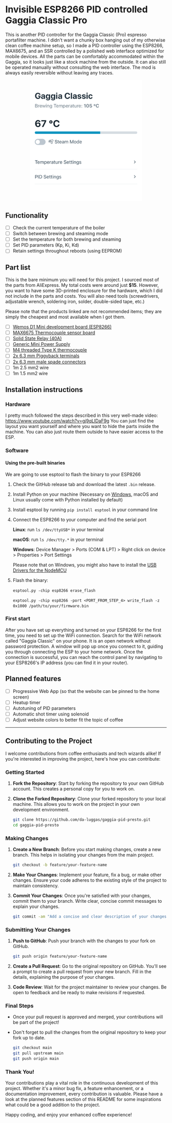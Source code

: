 # Invisible ESP8266 PID controlled Gaggia Classic Pro
This is another PID controller for the Gaggia Classic (Pro) espresso portafilter machine. I didn't want a chunky box hanging out of my otherwise clean coffee machine setup, so I made a PID controller using the ESP8266, MAX6675, and an SSR controlled by a polished web interface optimized for mobile devices.
All the parts can be comfortably accommodated within the Gaggia, so it looks just like a stock machine from the outside. It can also still be operated manually without consulting the web interface. The mod is always easily reversible without leaving any traces.

<p align="center">
  <img src="https://raw.githubusercontent.com/da-luggas/gaggia-pid-presto/main/screenshot.jpeg" width="350">
</p>

## Functionality
- [ ] Check the current temperature of the boiler
- [ ] Switch between brewing and steaming mode
- [ ] Set the temperature for both brewing and steaming
- [ ] Set PID parameters (Kp, Ki, Kd)
- [ ] Retain settings throughout reboots (using EEPROM)

## Part list
This is the bare minimum you will need for this project. I sourced most of the parts from AliExpress. My total costs were around just **$15**. However, you want to have some 3D-printed enclosure for the hardware, which I did not include in the parts and costs. You will also need tools (screwdrivers, adjustable wrench, soldering iron, solder, double-sided tape, etc.)

Please note that the products linked are not recommended items; they are simply the cheapest and most available when I got them.

- [ ] [Wemos D1 Mini development board (ESP8266)](https://www.aliexpress.com/item/1005004544650251.html?spm=a2g0o.order_list.order_list_main.23.7cef5c5ff2fnuL)
- [ ] [MAX6675 Thermocouple sensor board](https://de.aliexpress.com/item/1005004884357182.html?spm=a2g0o.order_list.order_list_main.5.7cef5c5ff2fnuL&gatewayAdapt=glo2deu)
- [ ] [Solid State Relay (40A)](https://www.aliexpress.com/item/1005004040211802.html?spm=a2g0o.order_list.order_list_main.17.7cef5c5ff2fnuL)
- [ ] [Generic Mini Power Supply](https://www.aliexpress.com/item/4001025950728.html?spm=a2g0o.order_list.order_list_main.29.7cef5c5ff2fnuL)
- [ ] [M4 threaded Type K thermocouple](https://de.aliexpress.com/item/4000273387109.html?spm=a2g0o.productlist.main.5.418057054nsvD1&algo_pvid=3ef062e5-78f9-4295-aea4-f42d54f9878f&aem_p4p_detail=202401120317222250661719526920001418867&algo_exp_id=3ef062e5-78f9-4295-aea4-f42d54f9878f-2&pdp_npi=4%40dis%21EUR%215.27%214.85%21%21%215.65%215.20%21%40211b61ae17050582420524861e9223%2110000001111691064%21sea%21SK%214368421280%21&curPageLogUid=cL0mWBZQ8kfh&utparam-url=scene%3Asearch%7Cquery_from%3A&search_p4p_id=202401120317222250661719526920001418867_3)
- [ ] [2x 6.3 mm Piggyback terminals](https://de.aliexpress.com/item/1005005570418532.html?spm=a2g0o.productlist.main.21.29093807fx9Lic&algo_pvid=b3ab4411-3dc2-4117-a1e1-c953dbc501c9&algo_exp_id=b3ab4411-3dc2-4117-a1e1-c953dbc501c9-10&pdp_npi=4%40dis%21EUR%212.29%211.63%21%21%212.46%211.75%21%40211b61ae17050584108007951e9223%2112000033598638848%21sea%21SK%214368421280%21&curPageLogUid=Zu86sn9TmSjs&utparam-url=scene%3Asearch%7Cquery_from%3A)
- [ ] [2x 6.3 mm male spade connectors](https://de.aliexpress.com/item/1005002765359666.html?spm=a2g0o.productlist.main.33.5e79eecc2FGiCX&algo_pvid=115b535c-c450-4063-9099-bfcf09a9d188&algo_exp_id=115b535c-c450-4063-9099-bfcf09a9d188-16&pdp_npi=4%40dis%21EUR%213.88%211.55%21%21%214.16%211.66%21%40211b61ae17050584698491357e9223%2112000022078614611%21sea%21SK%214368421280%21&curPageLogUid=hmekfISx024F&utparam-url=scene%3Asearch%7Cquery_from%3A)
- [ ] 1m 2.5 mm2 wire
- [ ] 1m 1.5 mm2 wire

## Installation instructions

### Hardware
I pretty much followed the steps described in this very well-made video: https://www.youtube.com/watch?v=gj9qLIDaF9g
You can just find the layout you want yourself and where you want to hide the parts inside the machine. You can also just route them outside to have easier access to the ESP.

### Software
#### Using the pre-built binaries
We are going to use esptool to flash the binary to your ESP8266

1. Check the GitHub release tab and download the latest `.bin` release.
2. Install Python on your machine (Necessary on [Windows](https://www.python.org/downloads/windows/), macOS and Linux usually come with Python installed by default)
3. Install esptool by running `pip install esptool` in your command line
4. Connect the ESP8266 to your computer and find the serial port

	**Linux**: run `ls /dev/ttyUSB*` in your terminal
   
	**macOS**: run `ls /dev/tty.*` in your terminal
   
	**Windows**: Device Manager > Ports (COM & LPT) > Right click on device > Properties > Port Settings
   
	Please note that on Windows, you might also have to install the [USB Drivers for the NodeMCU](https://www.silabs.com/developers/usb-to-uart-bridge-vcp-drivers?tab=downloads)
6. Flash the binary:

	`esptool.py -chip esp8266 erase_flash`

	`exptool.py -chip esp8266 -port <PORT_FROM_STEP_4> write_flash -z 0x1000 /path/to/your/firmware.bin`

### First start
After you have set up everything and turned on your ESP8266 for the first time, you need to set up the WiFi connection. Search for the WiFi network called "Gaggia Classic" on your phone. It is an open network without password protection. A window will pop up once you connect to it, guiding you through connecting the ESP to your home network. Once the connection is successful, you can reach the control panel by navigating to your ESP8266's IP address (you can find it in your router).

## Planned features
- [ ] Progressive Web App (so that the website can be pinned to the home screen)
- [ ] Heatup timer
- [ ] Autotuning of PID parameters
- [ ] Automatic shot timer using solenoid
- [ ] Adjust website colors to better fit the topic of coffee

---

## Contributing to the Project

I welcome contributions from coffee enthusiasts and tech wizards alike! If you're interested in improving the project, here's how you can contribute:

### Getting Started

1. **Fork the Repository**: Start by forking the repository to your own GitHub account. This creates a personal copy for you to work on.

2. **Clone the Forked Repository**: Clone your forked repository to your local machine. This allows you to work on the project in your own development environment.

   ```bash
   git clone https://github.com/da-luggas/gaggia-pid-presto.git
   cd gaggia-pid-presto
   ```

### Making Changes

1. **Create a New Branch**: Before you start making changes, create a new branch. This helps in isolating your changes from the main project.

   ```bash
   git checkout -b feature/your-feature-name
   ```

2. **Make Your Changes**: Implement your feature, fix a bug, or make other changes. Ensure your code adheres to the existing style of the project to maintain consistency.

3. **Commit Your Changes**: Once you're satisfied with your changes, commit them to your branch. Write clear, concise commit messages to explain your changes.

   ```bash
   git commit -am "Add a concise and clear description of your changes"
   ```

### Submitting Your Changes

1. **Push to GitHub**: Push your branch with the changes to your fork on GitHub.

   ```bash
   git push origin feature/your-feature-name
   ```

2. **Create a Pull Request**: Go to the original repository on GitHub. You'll see a prompt to create a pull request from your new branch. Fill in the details, explaining the purpose of your changes.

3. **Code Review**: Wait for the project maintainer to review your changes. Be open to feedback and be ready to make revisions if requested.

### Final Steps

- Once your pull request is approved and merged, your contributions will be part of the project! 
- Don't forget to pull the changes from the original repository to keep your fork up to date.

   ```bash
   git checkout main
   git pull upstream main
   git push origin main
   ```

### Thank You!

Your contributions play a vital role in the continuous development of this project. Whether it's a minor bug fix, a feature enhancement, or a documentation improvement, every contribution is valuable. Please have a look at the planned features section of this README for some inspirations what could be a good addition to the project.

Happy coding, and enjoy your enhanced coffee experience!
